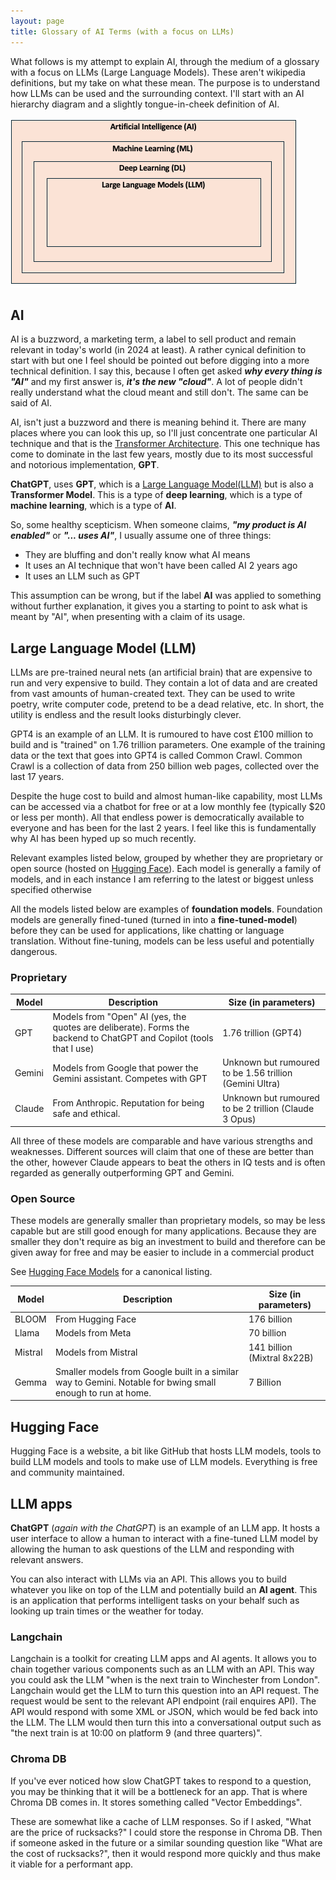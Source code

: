 ```yaml
---
layout: page
title: Glossary of AI Terms (with a focus on LLMs)
---
```


What follows is my attempt to explain AI, through the medium of a glossary with a focus on LLMs (Large Language Models). These aren't wikipedia definitions, but my take on what these mean.
The purpose is to understand how LLMs can be used and the surrounding context.
I'll start with an AI hierarchy diagram and a slightly tongue-in-cheek definition of AI.

<img src="/assets/images/notes/ai_hierachy.png">

## AI

AI is a buzzword, a marketing term, a label to sell product and remain relevant in today's world (in 2024
at least). A rather cynical definition to start with but one I feel should be pointed out before digging
into a more technical definition. I say this, because I often get asked _**why every thing is "AI"**_ and
my first answer is, _**it's the new "cloud"**_. A lot of people didn't really understand what the cloud
meant and still don't. The same can be said of AI.

AI, isn't just a buzzword and there is meaning behind it. There are many places where you can look this up, so I'll just concentrate one particular AI technique and that is the [Transformer Architecture](https://towardsdatascience.com/transformers-89034557de14). This one technique has come to dominate in the last few years, mostly
due to its most successful and notorious implementation, **GPT**.

**ChatGPT**, uses **GPT**, which is a [Large Language Model(LLM)](#large-language-model-llm) 
 but is also a **Transformer Model**. This is a type of **deep learning**, which is a type of **machine learning**,
which is a type of **AI**.

So, some healthy scepticism. When someone claims, **_"my product is AI enabled"_** or **_"... uses AI"_**, I usually assume one of three things:
* They are bluffing and don't really know what AI means
* It uses an AI technique that won't have been called AI 2 years ago
* It uses an LLM such as GPT

This assumption can be wrong, but if the label **AI** was applied to something without further explanation,
it gives you a starting to point to ask what is meant by "AI", when presenting with a claim of its usage.


## Large Language Model (LLM)

LLMs are pre-trained neural nets (an artificial brain) that are expensive to run and very expensive to build. 
They contain a lot of data and are created from vast amounts of human-created text. They can be used to write poetry,
 write computer code, pretend to be a dead relative, etc. In short, the utility is endless and the result
looks disturbingly clever.

GPT4 is an example of an LLM. It is rumoured to have cost £100 million to build and is "trained" on 1.76 trillion parameters.
One example of the training data or the text that goes into GPT4 is called Common Crawl. Common Crawl is a collection of
data from 250 billion web pages, collected over the last 17 years.

Despite the huge cost to build and almost human-like capability, most LLMs can be accessed via a chatbot for free or at a low monthly fee (typically $20 or less per month).
All that endless power is democratically available to everyone and has been for the last 2 years. I feel like this is fundamentally why AI has been hyped up so much recently.

Relevant examples listed below, grouped by whether they are
proprietary or open source (hosted on [Hugging Face](#hugging-face)). Each model is generally a family of models, and in each instance I am referring to the latest or biggest unless specified otherwise

All the models listed below are examples of **foundation models**. Foundation models are generally fined-tuned (turned in into a **fine-tuned-model**) before they can be used for applications, like chatting or language translation. Without fine-tuning, models can be less useful and potentially dangerous.

### Proprietary

| Model  | Description                                                                                                         | Size (in parameters)                                    |
|--------|---------------------------------------------------------------------------------------------------------------------|---------------------------------------------------------|
| GPT    | Models from "Open" AI (yes, the quotes are deliberate). Forms the backend to ChatGPT and Copilot (tools that I use) | 1.76 trillion (GPT4)                                    |
| Gemini | Models from Google that power the Gemini assistant. Competes with GPT                                               | Unknown but rumoured to be 1.56 trillion (Gemini Ultra) |
| Claude | From Anthropic. Reputation for being safe and ethical.                                                              | Unknown but rumoured to be 2 trillion (Claude 3 Opus)   |

All three of these models are comparable and have various strengths and weaknesses. Different sources will claim that one of these are better than the other, however Claude appears
to beat the others in IQ tests and is often regarded as generally outperforming GPT and Gemini.

### Open Source

These models are generally smaller than proprietary models, so may be less capable but are still good
enough for many applications. Because they are smaller they don't require as big an investment to build
and therefore can be given away for free and may be easier to include in a commercial product

See [Hugging Face Models](https://huggingface.co/models) for a canonical listing.

| Model   | Description                                                                                                 | Size (in parameters)        |
|---------|-------------------------------------------------------------------------------------------------------------|-----------------------------|
| BLOOM   | From Hugging Face                                                                                           | 176 billion                 |
| Llama   | Models from Meta                                                                                            | 70 billion                  |
| Mistral | Models from Mistral                                                                                         | 141 billion (Mixtral 8x22B) |
| Gemma   | Smaller models from Google built in a similar way to Gemini. Notable for bwing small enough to run at home. | 7 Billion                   |


## Hugging Face

Hugging Face is a website, a bit like GitHub that hosts LLM models, tools to build LLM models and 
tools to make use of LLM models. Everything is free and community maintained.

## LLM apps

**ChatGPT** (_again with the ChatGPT_) is an example of an LLM app. It hosts a user interface to allow a human
to interact with a fine-tuned LLM model by allowing the human to ask questions of the LLM and responding with
relevant answers.

You can also interact with LLMs via an API. This allows you to build whatever you like on top of the LLM and
potentially build an **AI agent**. This is an application that performs intelligent tasks on your behalf such as looking up train times or the weather for today.

### Langchain

Langchain is a toolkit for creating LLM apps and AI agents. It allows you to chain together various components
such as an LLM with an API. This way you could ask the LLM "when is the next train to Winchester from London".
Langchain would get the LLM to turn this question into an API request. The request would be sent to the relevant
API endpoint (rail enquires API). The API would respond with some XML or JSON, which would be fed back into 
the LLM. The LLM would then turn this into a conversational output such as "the next train is at 10:00 on platform 9 (and three quarters)".

### Chroma DB

If you've ever noticed how slow ChatGPT takes to respond to a question, you may be thinking that it will
be a bottleneck for an app. That is where Chroma DB comes in. It stores something called "Vector Embeddings".

These are somewhat like a cache of LLM responses. So if I asked, "What are the price of rucksacks?" I could store the response in Chroma DB. Then if someone asked in the future or a similar sounding question like "What are the cost of rucksacks?", then it would respond more quickly and thus make it viable
for a performant app.